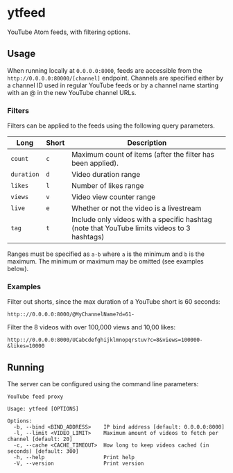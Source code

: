 # ytfeed

YouTube Atom feeds, with filtering options.

## Usage

When running locally at `0.0.0.0:8000`, feeds are accessible from the `http://0.0.0.0:80000/[channel]` endpoint.
Channels are specified either by a channel ID used in regular YouTube feeds or by a channel name starting with an @ in the new YouTube channel URLs.

### Filters

Filters can be applied to the feeds using the following query parameters.

Long | Short | Description 
--- | --- | ---
`count` | `c` | Maximum count of items (after the filter has been applied).
`duration` | `d` | Video duration range 
`likes` | `l` | Number of likes range
`views` | `v` | Video view counter range
`live` | `e` | Whether or not the video is a livestream
`tag` | `t` | Include only videos with a specific hashtag (note that YouTube limits videos to 3 hashtags)

Ranges must be specified as `a-b` where `a` is the minimum and `b` is the maximum. The minimum or maximum may be omitted (see examples below).

### Examples

Filter out shorts, since the max duration of a YouTube short is 60 seconds:
```
http:://0.0.0.0:8000/@MyChannelName?d=61-
```
Filter the 8 videos with over 100,000 views and 10,00 likes:
```
http:://0.0.0.0:8000/UCabcdefghijklmnopqrstuv?c=8&views=100000-&likes=10000
```

## Running

The server can be configured using the command line parameters:
```
YouTube feed proxy

Usage: ytfeed [OPTIONS]

Options:
  -b, --bind <BIND_ADDRESS>    IP bind address [default: 0.0.0.0:8000]
  -l, --limit <VIDEO_LIMIT>    Maximum amount of videos to fetch per channel [default: 20]
  -c, --cache <CACHE_TIMEOUT>  How long to keep videos cached (in seconds) [default: 300]
  -h, --help                   Print help
  -V, --version                Print version
```
